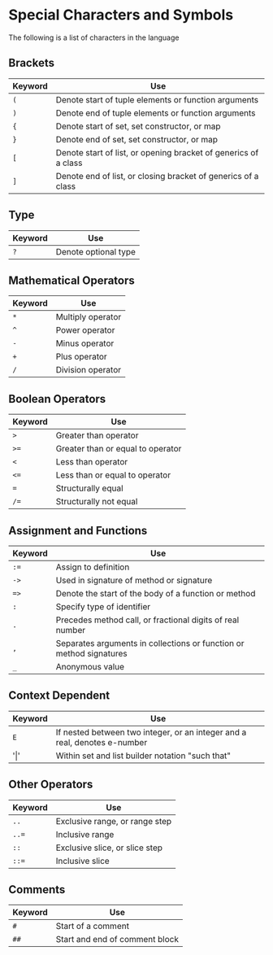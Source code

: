# Special Characters and Symbols

The following is a list of characters in the language

## Brackets

Keyword | Use
---|---
`(` | Denote start of tuple elements or function arguments
`)` | Denote end of tuple elements or function arguments
`{` | Denote start of set, set constructor, or map
`}` | Denote end of set, set constructor, or map
`[` | Denote start of list, or opening bracket of generics of a class
`]` | Denote end of list, or closing bracket of generics of a class

## Type

Keyword | Use
---|---
`?` | Denote optional type

## Mathematical Operators

Keyword | Use
---|---
`*` | Multiply operator
`^` | Power operator
`-` | Minus operator
`+` | Plus operator
`/` | Division operator

## Boolean Operators

Keyword | Use
---|---
`>`  | Greater than operator
`>=` | Greater than or equal to operator
`<`  | Less than operator
`<=` | Less than or equal to operator
`=`  | Structurally equal
`/=` | Structurally not equal

## Assignment and Functions

Keyword | Use
---|---
`:=` | Assign to definition
`->` | Used in signature of method or signature
`=>` | Denote the start of the body of a function or method
`:`  | Specify type of identifier
`.`  | Precedes method call, or fractional digits of real number
`,`  | Separates arguments in collections or function or method signatures
`_`  | Anonymous value

## Context Dependent

Keyword | Use
---|---
`E` | If nested between two integer, or an integer and a real, denotes e-number
'\|' | Within set and list builder notation "such that"

## Other Operators

Keyword | Use
---|---
`..`  | Exclusive range, or range step
`..=` | Inclusive range
`::`  | Exclusive slice, or slice step
`::=` | Inclusive slice

## Comments

Keyword | Use
---|---
`#`  | Start of a comment
`##` | Start and end of comment block
